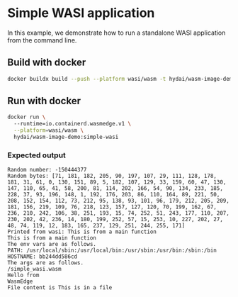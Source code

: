 # Simple WASI application

In this example, we demonstrate how to run a standalone WASI application from the command line.

## Build with docker

```bash
docker buildx build --push --platform wasi/wasm -t hydai/wasm-image-demo:simple-wasi .
```

## Run with docker

```bash
docker run \                                                                                              130 ↵  5008  16:05:30
  --runtime=io.containerd.wasmedge.v1 \
  --platform=wasi/wasm \
  hydai/wasm-image-demo:simple-wasi
```

### Expected output

```
Random number: -150444377
Random bytes: [71, 181, 182, 205, 90, 197, 107, 29, 111, 128, 178, 181, 31, 61, 0, 130, 151, 89, 5, 182, 107, 129, 33, 159, 60, 47, 130, 147, 110, 65, 41, 58, 200, 81, 114, 202, 166, 54, 90, 134, 233, 185, 228, 37, 93, 196, 148, 1, 192, 176, 203, 86, 110, 164, 89, 221, 50, 208, 152, 154, 112, 73, 212, 95, 138, 93, 101, 96, 179, 212, 205, 209, 181, 156, 219, 109, 76, 218, 123, 157, 127, 120, 70, 199, 162, 67, 236, 210, 242, 106, 38, 251, 193, 15, 74, 252, 51, 243, 177, 110, 207, 230, 202, 42, 236, 14, 180, 199, 252, 57, 15, 253, 10, 227, 202, 27, 48, 74, 119, 12, 183, 165, 237, 129, 251, 244, 255, 171]
Printed from wasi: This is from a main function
This is from a main function
The env vars are as follows.
PATH: /usr/local/sbin:/usr/local/bin:/usr/sbin:/usr/bin:/sbin:/bin
HOSTNAME: bb244dd586cd
The args are as follows.
/simple_wasi.wasm
Hello from
WasmEdge
File content is This is in a file
```
